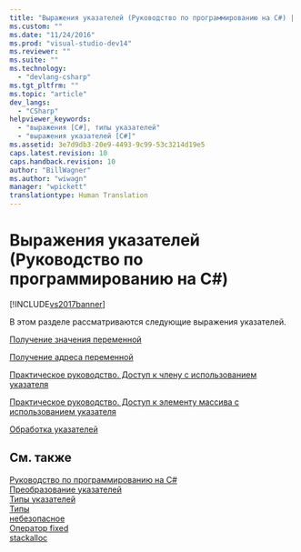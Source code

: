 ```yaml
---
title: "Выражения указателей (Руководство по программированию на C#) | Microsoft Docs"
ms.custom: ""
ms.date: "11/24/2016"
ms.prod: "visual-studio-dev14"
ms.reviewer: ""
ms.suite: ""
ms.technology: 
  - "devlang-csharp"
ms.tgt_pltfrm: ""
ms.topic: "article"
dev_langs: 
  - "CSharp"
helpviewer_keywords: 
  - "выражения [C#], типы указателей"
  - "выражения указателей [C#]"
ms.assetid: 3e7d9db3-20e9-4493-9c99-53c3214d19e5
caps.latest.revision: 10
caps.handback.revision: 10
author: "BillWagner"
ms.author: "wiwagn"
manager: "wpickett"
translationtype: Human Translation
---
```

# Выражения указателей (Руководство по программированию на C#)
[!INCLUDE[vs2017banner](../../../csharp/includes/vs2017banner.md)]

В этом разделе рассматриваются следующие выражения указателей.  
  
 [Получение значения переменной](../../../csharp/programming-guide/unsafe-code-pointers/how-to-obtain-the-value-of-a-pointer-variable.md)  
  
 [Получение адреса переменной](../../../csharp/programming-guide/unsafe-code-pointers/how-to-obtain-the-address-of-a-variable.md)  
  
 [Практическое руководство. Доступ к члену с использованием указателя](../../../csharp/programming-guide/unsafe-code-pointers/how-to-access-a-member-with-a-pointer.md)  
  
 [Практическое руководство. Доступ к элементу массива с использованием указателя](../../../csharp/programming-guide/unsafe-code-pointers/how-to-access-an-array-element-with-a-pointer.md)  
  
 [Обработка указателей](../../../csharp/programming-guide/unsafe-code-pointers/manipulating-pointers.md)  
  
## См. также  
 [Руководство по программированию на C\#](../../../csharp/programming-guide/index.md)   
 [Преобразование указателей](../../../csharp/programming-guide/unsafe-code-pointers/pointer-conversions.md)   
 [Типы указателей](../../../csharp/programming-guide/unsafe-code-pointers/pointer-types.md)   
 [Типы](../../../csharp/language-reference/keywords/types.md)   
 [небезопасное](../../../csharp/language-reference/keywords/unsafe.md)   
 [Оператор fixed](../../../csharp/language-reference/keywords/fixed-statement.md)   
 [stackalloc](../../../csharp/language-reference/keywords/stackalloc.md)